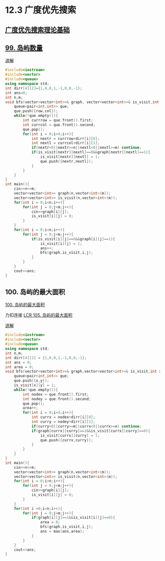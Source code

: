 # 12.3 广度优先搜索

## [广度优先搜索理论基础](https://programmercarl.com/kamacoder/%E5%9B%BE%E8%AE%BA%E5%B9%BF%E6%90%9C%E7%90%86%E8%AE%BA%E5%9F%BA%E7%A1%80.html#%E5%B9%BF%E6%90%9C%E7%9A%84%E4%BD%BF%E7%94%A8%E5%9C%BA%E6%99%AF)

## [99. 岛屿数量](https://kamacoder.com/problempage.php?pid=1171)

[讲解](https://programmercarl.com/kamacoder/0099.%E5%B2%9B%E5%B1%BF%E7%9A%84%E6%95%B0%E9%87%8F%E5%B9%BF%E6%90%9C.html)

```cpp
#include<iostream>
#include<vector>
#include<queue>
using namespace std;
int dirr[4][2]={1,0,0,1,-1,0,0,-1};
int ans=0;
int n,m;
void bfs(vector<vector<int>>& graph, vector<vector<int>>& is_visit,int row,int col){
    queue<pair<int,int>> que;
    que.push({row,col});
    while(!que.empty()){
        int currrow = que.front().first;
        int currcol = que.front().second;
        que.pop();
        for(int i = 0;i<4;i++){
            int nextr = currrow+dirr[i][0];
            int nextl = currcol+dirr[i][1];
            if(nextr<0||nextr>=n||nextl<0||nextl>=m) continue;
            if(is_visit[nextr][nextl]==0&&graph[nextr][nextl]==1){
                is_visit[nextr][nextl] = 1;
                que.push({nextr,nextl});
            }
        }
    }
}
int main(){
    cin>>n>>m;
    vector<vector<int>> graph(n,vector<int>(m));
    vector<vector<int>> is_visit(n,vector<int>(m));
    for(int i = 0;i<n;i++){
        for(int j = 0;j<m;j++){
            cin>>graph[i][j];
            is_visit[i][j] = 0;
        }
    }
    for(int i = 0;i<n;i++){
        for(int j = 0;j<m;j++){
            if(is_visit[i][j]==0&&graph[i][j]==1){
                is_visit[i][j] = 1;
                ans++;
                bfs(graph,is_visit,i,j);
            }
        }
    }
    cout<<ans;
}
```

## 100. 岛屿的最大面积

[100. 岛屿的最大面积](https://kamacoder.com/problempage.php?pid=1172)

力扣连接 [LCR 105. 岛屿的最大面积](https://leetcode.cn/problems/ZL6zAn/)

[讲解](https://programmercarl.com/kamacoder/0100.%E5%B2%9B%E5%B1%BF%E7%9A%84%E6%9C%80%E5%A4%A7%E9%9D%A2%E7%A7%AF.html#%E6%80%9D%E8%B7%AF)

```cpp
#include<iostream>
#include<vector>
#include<queue>
using namespace std;
int n,m;
int dirr[4][2] = {1,0,0,1,-1,0,0,-1};
int ans = 0;
int area = 0;
void bfs(vector<vector<int>>& graph,vector<vector<int>>& is_visit,int x,int y){
    queue<pair<int,int>> que;
    que.push({x,y});
    is_visit[x][y] = 1;
    while(!que.empty()){
        int nodex = que.front().first;
        int nodey = que.front().second;
        que.pop();
        area++;
        for(int i = 0;i<4;i++){
            int currx = nodex+dirr[i][0];
            int curry = nodey+dirr[i][1];
            if(curry<0||curry>=m||currx<0||currx>=n) continue;
            if(graph[currx][curry]==1&&is_visit[currx][curry]==0){
                is_visit[currx][curry] = 1;
                que.push({currx,curry});
            }
        }
    }
}
int main(){
    cin>>n>>m;
    vector<vector<int>> graph(n,vector<int>(m));
    vector<vector<int>> is_visit(n,vector<int>(m));
    for(int i = 0;i<n;i++){
        for(int j = 0;j<m;j++){
            cin>>graph[i][j];
            is_visit[i][j] = 0;
        }
    }
    for(int i =0;i<n;i++){
        for(int j = 0;j<m;j++){
            if(graph[i][j]==1&&is_visit[i][j]==0){
                area = 0;
                bfs(graph,is_visit,i,j);
                ans = max(ans,area);
            }
        }
    }
    cout<<ans;
}
```